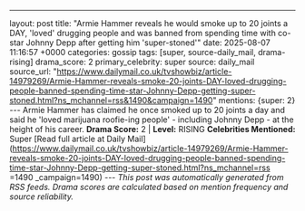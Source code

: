 ---
layout: post
title: "Armie Hammer reveals he would smoke up to 20 joints a DAY, 'loved' drugging people and was banned from spending time with co-star Johnny Depp after getting him 'super-stoned'"
date: 2025-08-07 11:16:57 +0000
categories: gossip
tags: [super, source-daily_mail, drama-rising]
drama_score: 2
primary_celebrity: super
source: daily_mail
source_url: "https://www.dailymail.co.uk/tvshowbiz/article-14979269/Armie-Hammer-reveals-smoke-20-joints-DAY-loved-drugging-people-banned-spending-time-star-Johnny-Depp-getting-super-stoned.html?ns_mchannel=rss&1490&campaign=1490"
mentions: {super: 2} --- Armie Hammer has claimed he once smoked up to 20 joints a day and said he 'loved marijuana roofie-ing people' - including Johnny Depp - at the height of his career. **Drama Score:** 2 | **Level:** RISING **Celebrities Mentioned:** Super [Read full article at Daily Mail](https://www.dailymail.co.uk/tvshowbiz/article-14979269/Armie-Hammer-reveals-smoke-20-joints-DAY-loved-drugging-people-banned-spending-time-star-Johnny-Depp-getting-super-stoned.html?ns_mchannel=rss =1490 _campaign=1490) --- *This post was automatically generated from RSS feeds. Drama scores are calculated based on mention frequency and source reliability.*